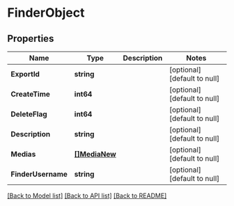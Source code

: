 # FinderObject

## Properties
Name | Type | Description | Notes
------------ | ------------- | ------------- | -------------
**ExportId** | **string** |  | [optional] [default to null]
**CreateTime** | **int64** |  | [optional] [default to null]
**DeleteFlag** | **int64** |  | [optional] [default to null]
**Description** | **string** |  | [optional] [default to null]
**Medias** | [**[]MediaNew**](media_new.md) |  | [optional] [default to null]
**FinderUsername** | **string** |  | [optional] [default to null]

[[Back to Model list]](../README.md#documentation-for-models) [[Back to API list]](../README.md#documentation-for-api-endpoints) [[Back to README]](../README.md)


